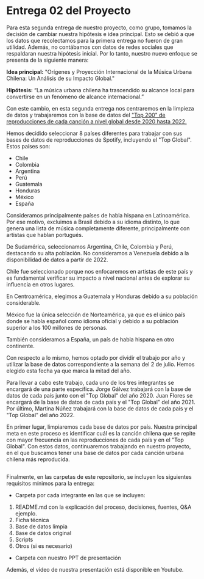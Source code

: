 # Entrega 02 del Proyecto

Para esta segunda entrega de nuestro proyecto, como grupo, tomamos la decisión de cambiar nuestra hipótesis e idea principal. Esto se debió a que los datos que recolectamos para la primera entrega no fueron de gran utilidad. Además, no contábamos con datos de redes sociales que respaldaran nuestra hipótesis inicial. Por lo tanto, nuestro nuevo enfoque se presenta de la siguiente manera:

__Idea principal:__ "Orígenes y Proyección Internacional de la Música Urbana Chilena: Un Análisis de su Impacto Global."

__Hipótesis:__ “La música urbana chilena ha trascendido su alcance local para convertirse en un fenómeno de alcance internacional.”

Con este cambio, en esta segunda entrega nos centraremos en la limpieza de datos y trabajaremos con la base de datos del ["Top 200" de reproducciones de cada canción a nivel global desde 2020 hasta 2022.](https://charts.spotify.com/charts/view/regional-global-weekly/2020-02-06)

Hemos decidido seleccionar 8 países diferentes para trabajar con sus bases de datos de reproducciones de Spotify, incluyendo el "Top Global". Estos países son:

* Chile
* Colombia
* Argentina
* Perú
* Guatemala
* Honduras
* México
* España

Consideramos principalmente países de habla hispana en Latinoamérica. Por ese motivo, excluimos a Brasil debido a su idioma distinto, lo que genera una lista de música completamente diferente, principalmente con artistas que hablan portugués. 

De Sudamérica, seleccionamos Argentina, Chile, Colombia y Perú, destacando su alta población. No consideramos a Venezuela debido a la disponibilidad de datos a partir de 2022.

Chile fue seleccionado porque nos enfocaremos en artistas de este país y es fundamental verificar su impacto a nivel nacional antes de explorar su influencia en otros lugares.

En Centroamérica, elegimos a Guatemala y Honduras debido a su población considerable.

México fue la única selección de Norteamérica, ya que es el único país donde se habla español como idioma oficial y debido a su población superior a los 100 millones de personas. 

También consideramos a España, un país de habla hispana en otro continente.

Con respecto a lo mismo, hemos optado por dividir el trabajo por año y utilizar la base de datos correspondiente a la semana del 2 de julio. Hemos elegido esta fecha ya que marca la mitad del año.

Para llevar a cabo este trabajo, cada uno de los tres integrantes se encargará de una parte específica. Jorge Gálvez trabajará con la base de datos de cada país junto con el "Top Global" del año 2020. Juan Flores se encargará de la base de datos de cada país y el "Top Global" del año 2021. Por último, Martina Núñez trabajará con la base de datos de cada país y el "Top Global" del año 2022.

En primer lugar, limpiaremos cada base de datos por país. Nuestra principal meta en este proceso es identificar cuál es la canción chilena que se repite con mayor frecuencia en las reproducciones de cada país y en el "Top Global". Con estos datos, continuaremos trabajando en nuestro proyecto, en el que buscamos tener una base de datos por cada canción urbana chilena más reproducida. 

## 
Finalmente, en las carpetas de este repositorio, se incluyen los siguientes requisitos mínimos para la entrega:

* Carpeta por cada integrante en las que se incluyen:
1. README.md con la explicación del proceso, decisiones, fuentes, Q&A ejemplo.
1. Ficha técnica
1. Base de datos limpia
1. Base de datos original
1. Scripts
1. Otros (si es necesario)
* Carpeta con nuestro PPT de presentación

Además, el video de nuestra presentación está disponible en Youtube.
